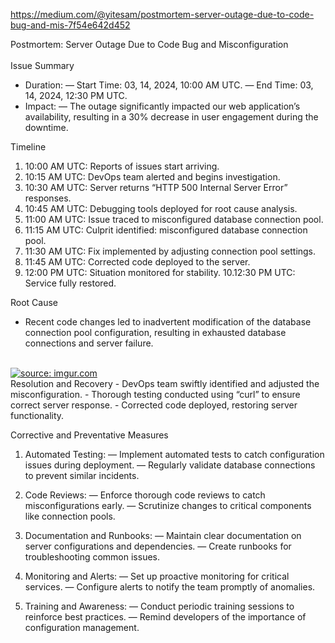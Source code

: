 https://medium.com/@yitesam/postmortem-server-outage-due-to-code-bug-and-mis-7f54e642d452
<br>


Postmortem: Server Outage Due to Code Bug and Misconfiguration<br>
<br>
Issue Summary
- Duration:
— Start Time: 03, 14, 2024, 10:00 AM UTC.
— End Time: 03, 14, 2024, 12:30 PM UTC.
- Impact:
— The outage significantly impacted our web application’s availability, resulting in a 30% decrease in user engagement during the downtime.

Timeline
1. 10:00 AM UTC: Reports of issues start arriving.
2. 10:15 AM UTC: DevOps team alerted and begins investigation.
3. 10:30 AM UTC: Server returns “HTTP 500 Internal Server Error” responses.
4. 10:45 AM UTC: Debugging tools deployed for root cause analysis.
5. 11:00 AM UTC: Issue traced to misconfigured database connection pool.
6. 11:15 AM UTC: Culprit identified: misconfigured database connection pool.
7. 11:30 AM UTC: Fix implemented by adjusting connection pool settings.
8. 11:45 AM UTC: Corrected code deployed to the server.
9. 12:00 PM UTC: Situation monitored for stability.
10.12:30 PM UTC: Service fully restored.

Root Cause
- Recent code changes led to inadvertent modification of the database connection pool configuration, resulting in exhausted database connections and server failure.
<br>
 <a href="https://imgur.com/pt6OpA9"><img src="https://i.imgur.com/pt6OpA9.gif" title="source: imgur.com" /></a>
<br>
Resolution and Recovery
- DevOps team swiftly identified and adjusted the misconfiguration.
- Thorough testing conducted using “curl” to ensure correct server response.
- Corrected code deployed, restoring server functionality.

Corrective and Preventative Measures
1. Automated Testing:
— Implement automated tests to catch configuration issues during deployment.
— Regularly validate database connections to prevent similar incidents.

2. Code Reviews:
— Enforce thorough code reviews to catch misconfigurations early.
— Scrutinize changes to critical components like connection pools.

3. Documentation and Runbooks:
— Maintain clear documentation on server configurations and dependencies.
— Create runbooks for troubleshooting common issues.

4. Monitoring and Alerts:
— Set up proactive monitoring for critical services.
— Configure alerts to notify the team promptly of anomalies.

5. Training and Awareness:
— Conduct periodic training sessions to reinforce best practices.
— Remind developers of the importance of configuration management.
